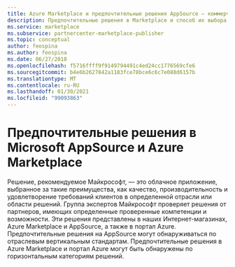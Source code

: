 ```yaml
---
title: Azure Marketplace и предпочтительные решения AppSource — коммерческий рынок Майкрософт
description: Предпочтительные решения в Marketplace и способ их выбора
ms.service: marketplace
ms.subservice: partnercenter-marketplace-publisher
ms.topic: conceptual
author: feospina
ms.author: feospina
ms.date: 06/27/2018
ms.openlocfilehash: f5716ffff9f9149794491c4ed24cc1776569cfe6
ms.sourcegitcommit: b4e6b2627842a1183fce78bce6c6c7e088d6157b
ms.translationtype: MT
ms.contentlocale: ru-RU
ms.lasthandoff: 01/30/2021
ms.locfileid: "99093863"
---
```

# <a name="preferred-solutions-in-microsoft-appsource-and-azure-marketplace"></a>Предпочтительные решения в Microsoft AppSource и Azure Marketplace

Решение, рекомендуемое Майкрософт, — это облачное приложение, выбранное за такие преимущества, как качество, производительность и удовлетворение требований клиентов в определенной отрасли или области решений. Группа экспертов Майкрософт проверяет решения от партнеров, имеющих определенные проверенные компетенции и возможности. Эти решения представлены в наших Интернет-магазинах, Azure Marketplace и AppSource, а также в портал Azure. Предпочтительные решения на AppSource могут обнаруживаться по отраслевым вертикальным стандартам. Предпочтительные решения в Azure Marketplace и портал Azure могут быть обнаружены по горизонтальным категориям решений.